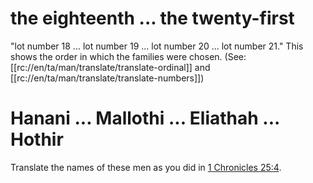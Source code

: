 # the eighteenth ... the twenty-first

"lot number 18 ... lot number 19 ... lot number 20 ... lot number 21." This shows the order in which the families were chosen. (See: [[rc://en/ta/man/translate/translate-ordinal]] and [[rc://en/ta/man/translate/translate-numbers]])

# Hanani ... Mallothi ... Eliathah ... Hothir

Translate the names of these men as you did in [1 Chronicles 25:4](../25/04.md).

